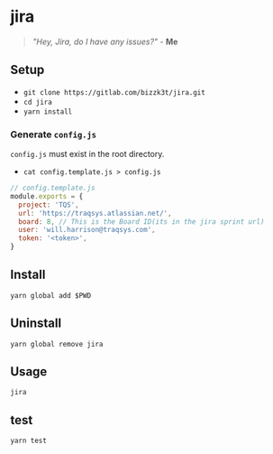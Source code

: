 # jira
> *"Hey, Jira, do I have any issues?"* - **Me**

## Setup
- `git clone https://gitlab.com/bizzk3t/jira.git`
- `cd jira`
- `yarn install`

### Generate `config.js`
`config.js` must exist in the root directory.
- `cat config.template.js > config.js`
```javascript
// config.template.js
module.exports = {
  project: 'TQS',
  url: 'https://traqsys.atlassian.net/', 
  board: 8, // This is the Board ID(its in the jira sprint url)
  user: 'will.harrison@traqsys.com',
  token: '<token>',
}
```

## Install
`yarn global add $PWD`

## Uninstall
`yarn global remove jira`

## Usage
`jira`

## test
`yarn test`
